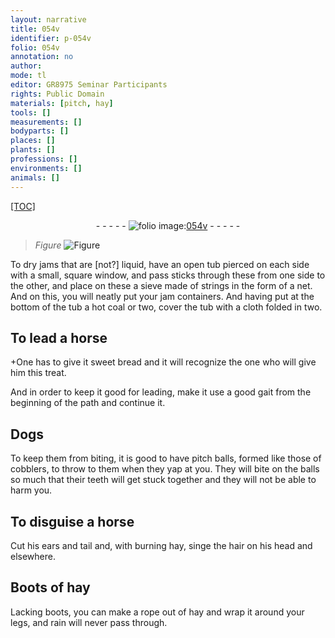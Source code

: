```yaml
---
layout: narrative
title: 054v
identifier: p-054v
folio: 054v
annotation: no
author:
mode: tl
editor: GR8975 Seminar Participants
rights: Public Domain
materials: [pitch, hay]
tools: []
measurements: []
bodyparts: []
places: []
plants: []
professions: []
environments: []
animals: []
---
```


<p><a href="{{ site.baseurl }}/diplomatic/">[TOC]</a></p><div class="folio" align="center">- - - - - <a href="http://gallica.bnf.fr/ark:/12148/btv1b10500001g/f114.image" target="_blank"><img src="https://cu-mkp.github.io/2017-workshop-edition/assets/photo-icon.png" alt="folio image: " style="display:inline-block; margin-bottom:-3px;"/>054v</a> - - - - - </div>  
  
> *Figure*
> <a href="https://drive.google.com/open?id=0B9-oNrvWdlO5N1FlRklFdzIxUzQ" target="_blank"><img src="https://cu-mkp.github.io/GR8975-edition/assets/photo-icon.png" alt="Figure" style="display:inline-block; margin-bottom:-3px;"/></a>
 
To dry jams that are [not?] liquid, have an open tub pierced on each side with a small, square window, and pass sticks through these from one side to the other, and place on these a sieve made of strings in the form of a net. And on this, you will neatly put your jam containers. And having put at the bottom of the tub a hot coal or two, cover the tub with a cloth folded in two.
 
 
  

## To lead a horse

 
\+One has to give it sweet bread and it will recognize the one who will give him this treat.
 
And in order to keep it good for leading, make it use a good gait from the beginning of the path and continue it.
 
 
  

## Dogs

 
To keep them from biting, it is good to have <span class="m">pitch</span> balls, formed like those of cobblers, to throw to them when they yap at you. They will bite on the balls so much that their teeth will get stuck together and they will not be able to harm you.
 
 
  

## To disguise a horse

 
Cut his ears and tail and, with burning <span class="m">hay</span>, singe the hair on his head and elsewhere.
 
 
  

## Boots of <span class="m">hay</span>

 
Lacking boots, you can make a rope out of <span class="m">hay</span> and wrap it around your legs, and rain will never pass through.
 
